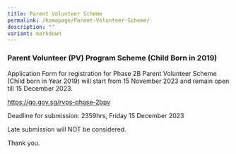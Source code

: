 ```yaml
---
title: Parent Volunteer Scheme
permalink: /homepage/Parent-Volunteer-Scheme/
description: ""
variant: markdown
---
```

### Parent Volunteer (PV) Program Scheme (Child Born in 2019)

Application Form for registration for Phase 2B Parent Volunteer Scheme (Child born in Year 2019) will start from 15 November 2023 and remain open till 15 December 2023. <br>

https://go.gov.sg/rvps-phase-2bpv

Deadline for submission: 2359hrs, Friday 15 December 2023

Late submission will NOT be considered.

Thank you.